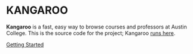 KANGAROO
========

**Kangaroo** is a fast, easy way to browse courses and professors at Austin College. This is the source code for the project; Kangaroo [runs here](http://kangaroo.austincollege.edu/).

[Getting Started](https://github.com/austin-college/Kangaroo/wiki)